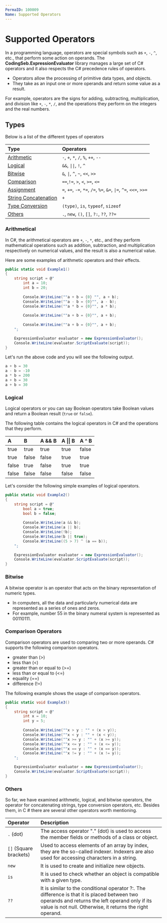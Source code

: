 ```yaml
---
PermaID: 100009
Name: Supported Operators
---
```


# Supported Operators

In a programming language, operators are special symbols such as `+`, `-`, `^`, etc., that perform some action on operands. The **CodingSeb.ExpressionEvaluator** library manages a large set of C# operators and it also respects the C# precedence rules of operators.

 - Operators allow the processing of primitive data types, and objects. 
 - They take as an input one or more operands and return some value as a result. 
 
For example, operators are the signs for adding, subtracting, multiplication, and division like `+`, `-`, `*`, `/`, and the operations they perform on the integers and the real numbers.

## Types

Below is a list of the different types of operators

| Type                                           | Operators                                                          |
|:-----------------------------------------------|:-------------------------------------------------------------------|
| [Arithmetic](#arithmetic)                      | `-`, `+`, `*`, `/`, `%`, `++`, `--`                                |
| [Logical](#logical)                            | `&&`, `\|\|`, `!`, `^`                                               |
| [Bitwise](#bitwise)                            | `&`, `\|`, `^`, `~`, `<<`, `>>`                                     |
| [Comparison](#comparison)                      | `==`,`!=`, `>`, `<`, `>=`, `<=`                                    |
| [Assignment](#assignment)                      | `=`, `+=`, `-=`, `*=`, `/=`, `%=`, `&=`, `\|=`, `^=`, `<<=`, `>>=`  |
| [String Concatenation](#string-concatenation)  | `+`                                                                |
| [Type Conversion](#type-conversion)            | `(type)`, `is`, `typeof`, `sizeof`                           |
| [Others](#others)                              | `.`, `new`, `()`, `[]`, `?:`, `??`, `??=`                          |

### Arithmetical

In C#, the arithmetical operators are `+`, `-`, `*`, etc., and they perform mathematical operations such as addition, subtraction, and multiplication respectively on numerical values, and the result is also a numerical value.

Here are some examples of arithmetic operators and their effects.


```csharp
public static void Example1()
{
    string script = @"
        int a = 10;
        int b = 20;
        
        Console.WriteLine(""a + b = {0} "", a + b);
        Console.WriteLine(""a - b = {0}"", a - b);
        Console.WriteLine(""a * b = {0}"", a * b);
                          
        Console.WriteLine(""a + b = {0}"", a + b);
                          
        Console.WriteLine(""a + b = {0}"", a + b);
    ";

    ExpressionEvaluator evaluator = new ExpressionEvaluator();
    Console.WriteLine(evaluator.ScriptEvaluate(script));
}
```

Let's run the above code and you will see the following output.

```csharp
a + b = 30
a - b = -10
a * b = 200
a + b = 30
a + b = 30
```    

### Logical

Logical operators or you can say Boolean operators take Boolean values and return a Boolean result (`true` or `false`).

The following table contains the logical operators in C# and the operations that they perform.

| A        | B         | A && B              | A \|\| B         | A ^ B               |
|:---------|:----------|:--------------------|:-----------------|:--------------------|
| true     | true      | true                | true             | false               |
| true     | false     | false               | true             | true                |
| false    | true      | false               | true             | true                |
| false    | false     | false               | false            | false               |

Let's consider the following simple examples of logical operators.

```csharp
public static void Example2()
{
    string script = @"
        bool a = true;
        bool b = false;
        
        Console.WriteLine(a && b);             
        Console.WriteLine(a || b);             
        Console.WriteLine(!b);                 
        Console.WriteLine(b || true);          
        Console.WriteLine((5 > 7) ^ (a == b)); 
    ";

    ExpressionEvaluator evaluator = new ExpressionEvaluator();
    Console.WriteLine(evaluator.ScriptEvaluate(script));
}
```

### Bitwise

A bitwise operator is an operator that acts on the binary representation of numeric types. 

 - In computers, all the data and particularly numerical data are represented as a series of ones and zeros. 
 - For example, number 55 in the binary numeral system is represented as 00110111.

### Comparison Operators

Comparison operators are used to comparing two or more operands. C# supports the following comparison operators.

- greater than (>)
- less than (<)
- greater than or equal to (>=)
- less than or equal to (<=)
- equality (==)
- difference (!=)

The following example shows the usage of comparison operators.

```csharp
public static void Example3()
{
    string script = @"
        int x = 10; 
        int y = 5; 
        
        Console.WriteLine(""x > y : "" + (x > y));  
        Console.WriteLine(""x < y : "" + (x < y));  
        Console.WriteLine(""x >= y : "" + (x >= y));
        Console.WriteLine(""x <= y : "" + (x <= y));
        Console.WriteLine(""x == y : "" + (x == y));
        Console.WriteLine(""x != y : "" + (x != y));
    ";

    ExpressionEvaluator evaluator = new ExpressionEvaluator();
    Console.WriteLine(evaluator.ScriptEvaluate(script));
}
```


### Others

So far, we have examined arithmetic, logical, and bitwise operators, the operator for concatenating strings, type conversion operators, etc. Besides them, in C # there are several other operators worth mentioning.

| Operator         | Description                                                    |
|:-----------------|:---------------------------------------------------------------|
| `.` (dot)        | The access operator "." (dot) is used to access the member fields or methods of a class or object. |
| `[]` (Square brackets) |  Used to access elements of an array by index, they are the so-called indexer. Indexers are also used for accessing characters in a string. |
| `new`            | It is used to create and initialize new objects. |
| `is`             | It is used to check whether an object is compatible with a given type. |
| `??`             | It is similar to the conditional operator ?:. The difference is that it is placed between two operands and returns the left operand only if its value is not null. Otherwise, it returns the right operand. |
